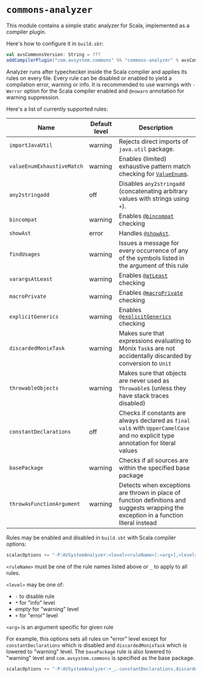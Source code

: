 # `commons-analyzer`

This module contains a simple static analyzer for Scala, implemented as a compiler plugin.

Here's how to configure it in `build.sbt`:

```scala
val avsCommonsVersion: String = ???
addCompilerPlugin("com.avsystem.commons" %% "commons-analyzer" % avsCommonsVersion)
```

Analyzer runs after typechecker inside the Scala compiler and applies its rules on every file.
Every rule can be disabled or enabled to yield a compilation error, warning or info.
It is recommended to use warnings with `-Werror` option for the Scala compiler enabled
and `@nowarn` annotation for warning suppression.

Here's a list of currently supported rules:

| Name                       | Default level | Description                                                                                                                                                                                          |
|----------------------------|---------------|------------------------------------------------------------------------------------------------------------------------------------------------------------------------------------------------------|
| `importJavaUtil`           | warning       | Rejects direct imports of `java.util` package.                                                                                                                                                       |
| `valueEnumExhaustiveMatch` | warning       | Enables (limited) exhaustive pattern match checking for [`ValueEnum`s](https://github.com/AVSystem/scala-commons/blob/master/commons-core/src/main/scala/com/avsystem/commons/misc/ValueEnum.scala). |
| `any2stringadd`            | off           | Disables `any2stringadd` (concatenating arbitrary values with strings using `+`).                                                                                                                    |
| `bincompat`                | warning       | Enables [`@bincompat`](https://github.com/AVSystem/scala-commons/blob/master/commons-core/src/main/scala/com/avsystem/commons/annotation/bincompat.scala) checking                                   |
| `showAst`                  | error         | Handles [`@showAst`](https://github.com/AVSystem/scala-commons/blob/master/commons-core/src/main/scala/com/avsystem/commons/annotation/showAst.scala).                                               |
| `findUsages`               | warning       | Issues a message for every occurrence of any of the symbols listed in the argument of this rule                                                                                                      |
| `varargsAtLeast`           | warning       | Enables [`@atLeast`](https://github.com/AVSystem/scala-commons/blob/master/commons-core/src/main/scala/com/avsystem/commons/annotation/atLeast.scala) checking                                       |
| `macroPrivate`             | warning       | Enables [`@macroPrivate`](https://github.com/AVSystem/scala-commons/blob/master/commons-core/src/main/scala/com/avsystem/commons/annotation/macroPrivate.scala) checking                             |
| `explicitGenerics`         | warning       | Enables [`@explicitGenerics`](https://github.com/AVSystem/scala-commons/blob/master/commons-core/src/main/scala/com/avsystem/commons/annotation/explicitGenerics.scala) checking                     |
| `discardedMonixTask`       | warning       | Makes sure that expressions evaluating to Monix `Task`s are not accidentally discarded by conversion to `Unit`                                                                                       |
| `throwableObjects`         | warning       | Makes sure that objects are never used as `Throwable`s (unless they have stack traces disabled)                                                                                                      |
| `constantDeclarations`     | off           | Checks if constants are always declared as `final val`s with `UpperCamelCase` and no explicit type annotation for literal values                                                                     |
| `basePackage`              | warning       | Checks if all sources are within the specified base package                                                                                                                                          |
| `throwAsFunctionArgument`  | warning       | Detects when exceptions are thrown in place of function definitions and suggests wrapping the exception in a function literal instead                                                                |

Rules may be enabled and disabled in `build.sbt` with Scala compiler options:

```scala
scalacOptions += "-P:AVSystemAnalyzer:<level><ruleName>[:<arg>],<level><ruleName>[:<arg>],..."
```

`<ruleName>` must be one of the rule names listed above or `_` to apply to all rules.

`<level>` may be one of:

* `-` to disable rule
* `*` for "info" level
* _empty_ for "warning" level
* `+` for "error" level

`<arg>` is an argument specific for given rule

For example, this options sets all rules on "error" level except for `constantDeclarations` which is disabled
and `discardedMonixTask` which is lowered to "warning" level. The `basePackage` rule is also lowered to "warning" level
and `com.avsystem.commons` is specified as the base package.

```scala
scalacOptions += "-P:AVSystemAnalyzer:+_,-constantDeclarations,discardedMonixTask,basePackage:com.avsystem.commons
```
